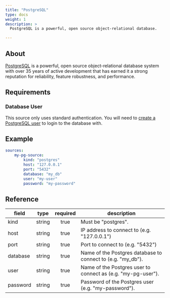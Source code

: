 ```yaml
---
title: "PostgreSQL"
type: docs
weight: 1
description: >
  PostgreSQL is a powerful, open source object-relational database.

---
```


## About

[PostgreSQL][pg-docs] is a powerful, open source object-relational database
system with over 35 years of active development that has earned it a strong
reputation for reliability, feature robustness, and performance.

[pg-docs]: https://www.postgresql.org/

## Requirements

### Database User

This source only uses standard authentication. You will need to [create a
PostgreSQL user][pg-users] to login to the database with.

[pg-users]: https://www.postgresql.org/docs/current/sql-createuser.html

## Example

```yaml
sources:
    my-pg-source:
        kind: "postgres"
        host: "127.0.0.1"
        port: "5432"
        database: "my_db"
        user: "my-user"
        password: "my-password"
```

## Reference

| **field** | **type** | **required** | **description**                                                        |
|-----------|:--------:|:------------:|------------------------------------------------------------------------|
| kind      |  string  |     true     | Must be "postgres".                                                    |
| host      |  string  |     true     | IP address to connect to (e.g. "127.0.0.1")                            |
| port      |  string  |     true     | Port to connect to (e.g. "5432")                                       |
| database  |  string  |     true     | Name of the Postgres database to connect to (e.g. "my_db").            |
| user      |  string  |     true     | Name of the Postgres user to connect as (e.g. "my-pg-user").           |
| password  |  string  |     true     | Password of the Postgres user (e.g. "my-password").                    |
